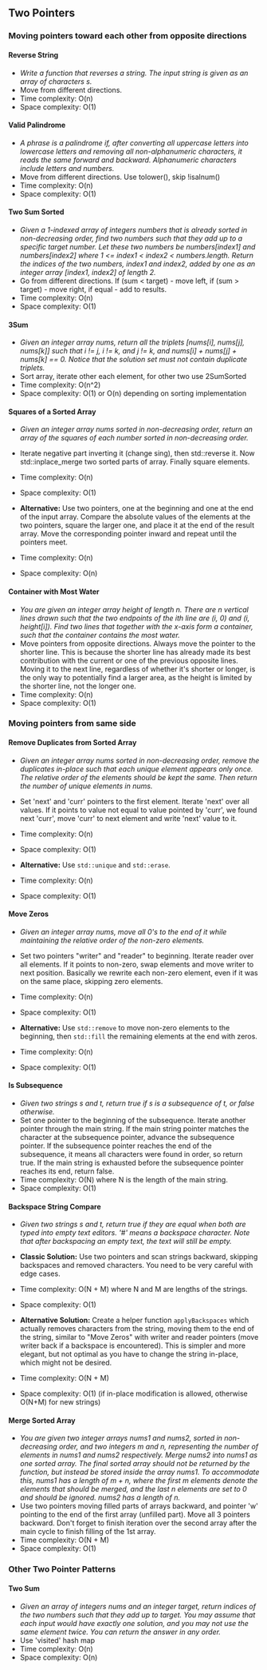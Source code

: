 ## Two Pointers

### Moving pointers toward each other from opposite directions

#### Reverse String

* *Write a function that reverses a string. The input string is given as an array of characters s.*
* Move from different directions.
* Time complexity: O(n)
* Space complexity: O(1)

#### Valid Palindrome

* *A phrase is a palindrome if, after converting all uppercase letters into lowercase letters and removing all non-alphanumeric characters, it reads the same forward and backward. Alphanumeric characters include letters and numbers.*
* Move from different directions. Use tolower(), skip !isalnum()
* Time complexity: O(n)
* Space complexity: O(1)

#### Two Sum Sorted

* *Given a 1-indexed array of integers numbers that is already sorted in non-decreasing order, find two numbers such that they add up to a specific target number. Let these two numbers be numbers[index1] and numbers[index2] where 1 <= index1 < index2 < numbers.length. Return the indices of the two numbers, index1 and index2, added by one as an integer array [index1, index2] of length 2.*
* Go from different directions. If (sum < target) - move left, if (sum > target) - move right, if equal - add to results.
* Time complexity: O(n)
* Space complexity: O(1)

#### 3Sum

* *Given an integer array nums, return all the triplets [nums[i], nums[j], nums[k]] such that i != j, i != k, and j != k, and nums[i] + nums[j] + nums[k] == 0. Notice that the solution set must not contain duplicate triplets.*
* Sort array, iterate other each element, for other two use 2SumSorted
* Time complexity: O(n^2)
* Space complexity: O(1) or O(n) depending on sorting implementation

#### Squares of a Sorted Array

* *Given an integer array nums sorted in non-decreasing order, return an array of the squares of each number sorted in non-decreasing order.*
* Iterate negative part inverting it (change sing), then std::reverse it. Now std::inplace_merge two sorted parts of array. Finally square elements.
* Time complexity: O(n)
* Space complexity: O(1)

* **Alternative:** Use two pointers, one at the beginning and one at the end of the input array. Compare the absolute values of the elements at the two pointers, square the larger one, and place it at the end of the result array. Move the corresponding pointer inward and repeat until the pointers meet.
* Time complexity: O(n)
* Space complexity: O(n)

#### Container with Most Water

* *You are given an integer array height of length n. There are n vertical lines drawn such that the two endpoints of the ith line are (i, 0) and (i, height[i]). Find two lines that together with the x-axis form a container, such that the container contains the most water.*
* Move pointers from opposite directions. Always move the pointer to the shorter line. This is because the shorter line has already made its best contribution with the current or one of the previous opposite lines. Moving it to the next line, regardless of whether it's shorter or longer, is the only way to potentially find a larger area, as the height is limited by the shorter line, not the longer one.
* Time complexity: O(n)
* Space complexity: O(1)

### Moving pointers from same side

#### Remove Duplicates from Sorted Array

* *Given an integer array nums sorted in non-decreasing order, remove the duplicates in-place such that each unique element appears only once. The relative order of the elements should be kept the same. Then return the number of unique elements in nums.*
* Set 'next' and 'curr' pointers to the first element. Iterate 'next' over all values. If it points to value not equal to value pointed by 'curr', we found next 'curr', move 'curr' to next element and write 'next' value to it.
* Time complexity: O(n)
* Space complexity: O(1)

* **Alternative:** Use `std::unique` and `std::erase`.
* Time complexity: O(n)
* Space complexity: O(1)

#### Move Zeros

* *Given an integer array nums, move all 0's to the end of it while maintaining the relative order of the non-zero elements.*
* Set two pointers "writer" and "reader" to beginning. Iterate reader over all elements. If it points to non-zero, swap elements and move writer to next position. Basically we rewrite each non-zero element, even if it was on the same place, skipping zero elements.
* Time complexity: O(n)
* Space complexity: O(1)

* **Alternative:** Use `std::remove` to move non-zero elements to the beginning, then `std::fill` the remaining elements at the end with zeros.
* Time complexity: O(n)
* Space complexity: O(1)

#### Is Subsequence

* *Given two strings s and t, return true if s is a subsequence of t, or false otherwise.*
* Set one pointer to the beginning of the subsequence. Iterate another pointer through the main string. If the main string pointer matches the character at the subsequence pointer, advance the subsequence pointer. If the subsequence pointer reaches the end of the subsequence, it means all characters were found in order, so return true. If the main string is exhausted before the subsequence pointer reaches its end, return false.
* Time complexity: O(N) where N is the length of the main string.
* Space complexity: O(1)

#### Backspace String Compare

* *Given two strings s and t, return true if they are equal when both are typed into empty text editors. '#' means a backspace character. Note that after backspacing an empty text, the text will still be empty.*
* **Classic Solution:** Use two pointers and scan strings backward, skipping backspaces and removed characters. You need to be very careful with edge cases.
* Time complexity: O(N + M) where N and M are lengths of the strings.
* Space complexity: O(1)

* **Alternative Solution:** Create a helper function `applyBackspaces` which actually removes characters from the string, moving them to the end of the string, similar to "Move Zeros" with writer and reader pointers (move writer back if a backspace is encountered). This is simpler and more elegant, but not optimal as you have to change the string in-place, which might not be desired.
* Time complexity: O(N + M)
* Space complexity: O(1) (if in-place modification is allowed, otherwise O(N+M) for new strings)

#### Merge Sorted Array

* *You are given two integer arrays nums1 and nums2, sorted in non-decreasing order, and two integers m and n, representing the number of elements in nums1 and nums2 respectively. Merge nums2 into nums1 as one sorted array. The final sorted array should not be returned by the function, but instead be stored inside the array nums1. To accommodate this, nums1 has a length of m + n, where the first m elements denote the elements that should be merged, and the last n elements are set to 0 and should be ignored. nums2 has a length of n.*
* Use two pointers moving filled parts of arrays backward, and pointer 'w' pointing to the end of the first array (unfilled part). Move all 3 pointers backward. Don't forget to finish iteration over the second array after the main cycle to finish filling of the 1st array.
* Time complexity: O(N + M)
* Space complexity: O(1)

### Other Two Pointer Patterns

#### Two Sum

* *Given an array of integers nums and an integer target, return indices of the two numbers such that they add up to target. You may assume that each input would have exactly one solution, and you may not use the same element twice. You can return the answer in any order.*
* Use 'visited' hash map
* Time complexity: O(n)
* Space complexity: O(n)